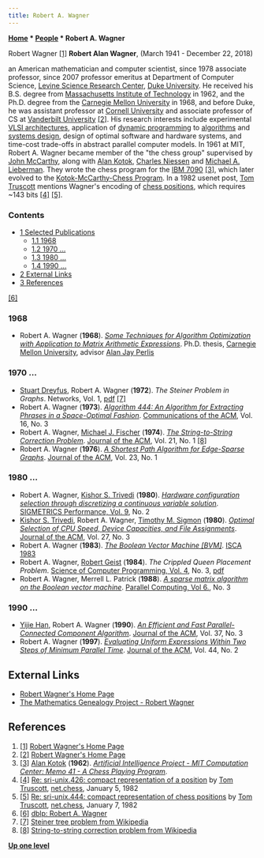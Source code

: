 ```yaml
---
title: Robert A. Wagner
---
```

**[Home](Home "Home") \* [People](People "People") \* Robert A. Wagner**



 [](https://users.cs.duke.edu/~raw/) Robert Wagner <a id="cite-note-1" href="#cite-ref-1">[1]</a> 
**Robert Alan Wagner**, (March 1941 - December 22, 2018)  

an American mathematician and computer scientist, since 1978 associate professor, since 2007 professor emeritus at Department of Computer Science, [Levine Science Research Center](https://en.wikipedia.org/wiki/Levine_Science_Research_Center), [Duke University](Duke_University "Duke University"). He received his B.S. degree from [Massachusetts Institute of Technology](Massachusetts_Institute_of_Technology "Massachusetts Institute of Technology") in 1962, and the Ph.D. degree from the [Carnegie Mellon University](Carnegie_Mellon_University "Carnegie Mellon University") in 1968, and before Duke, he was assistant professor at [Cornell University](https://en.wikipedia.org/wiki/Cornell_University) and associate professor of CS at [Vanderbilt University](https://en.wikipedia.org/wiki/Vanderbilt_University) <a id="cite-note-2" href="#cite-ref-2">[2]</a>. 
His research interests include experimental [VLSI architectures](VLSI_Design "VLSI Design"), application of [dynamic programming](Dynamic_Programming "Dynamic Programming") to [algorithms](Algorithms "Algorithms") and [systems design](https://en.wikipedia.org/wiki/Systems_design), design of optimal software and hardware systems, and time-cost trade-offs in abstract parallel computer models.
In 1961 at MIT, Robert A. Wagner became member of the "the chess group" supervised by [John McCarthy](John_McCarthy "John McCarthy"), along with [Alan Kotok](Alan_Kotok "Alan Kotok"), [Charles Niessen](Charles_Niessen "Charles Niessen") and [Michael A. Lieberman](Michael_A._Lieberman "Michael A. Lieberman"). 
They wrote the chess program for the [IBM 7090](IBM_7090 "IBM 7090") <a id="cite-note-3" href="#cite-ref-3">[3]</a>, which later evolved to the [Kotok-McCarthy-Chess Program](Kotok-McCarthy-Program "Kotok-McCarthy-Program"). 
In a 1982 usenet post, [Tom Truscott](Tom_Truscott "Tom Truscott") mentions Wagner's encoding of [chess positions](Chess_Position "Chess Position"), which requires ~143 bits <a id="cite-note-4" href="#cite-ref-4">[4]</a>
<a id="cite-note-5" href="#cite-ref-5">[5]</a>. 



### Contents


* [1 Selected Publications](#selected-publications)
	+ [1.1 1968](#1968)
	+ [1.2 1970 ...](#1970-...)
	+ [1.3 1980 ...](#1980-...)
	+ [1.4 1990 ...](#1990-...)
* [2 External Links](#external-links)
* [3 References](#references)






<a id="cite-note-6" href="#cite-ref-6">[6]</a>



### 1968


* Robert A. Wagner (**1968**). *[Some Techniques for Algorithm Optimization with Application to Matrix Arithmetic Expressions](https://dl.acm.org/doi/book/10.5555/905019)*. Ph.D. thesis, [Carnegie Mellon University](Carnegie_Mellon_University "Carnegie Mellon University"), advisor [Alan Jay Perlis](Mathematician#Perlis "Mathematician")


### 1970 ...


* [Stuart Dreyfus](Mathematician#SEDreyfus "Mathematician"), Robert A. Wagner (**1972**). *The Steiner Problem in Graphs*. Networks, Vol. 1, [pdf](http://faculty.cs.tamu.edu/chen/courses/689/2006/presentation/meng1.pdf) <a id="cite-note-7" href="#cite-ref-7">[7]</a>
* Robert A. Wagner (**1973**). *[Algorithm 444: An Algorithm for Extracting Phrases in a Space-Optimal Fashion](https://dl.acm.org/doi/abs/10.1145/361972.361998)*. [Communications of the ACM](ACM#Communications "ACM"), Vol. 16, No. 3
* Robert A. Wagner, [Michael J. Fischer](Mathematician#MJFischer "Mathematician") (**1974**). *[The String-to-String Correction Problem](https://dl.acm.org/doi/10.1145/321796.321811)*. [Journal of the ACM](ACM#Journal "ACM"), Vol. 21, No. 1 <a id="cite-note-8" href="#cite-ref-8">[8]</a>
* Robert A. Wagner (**1976**). *[A Shortest Path Algorithm for Edge-Sparse Graphs](https://dl.acm.org/doi/10.1145/321921.321927)*. [Journal of the ACM](ACM#Journal "ACM"), Vol. 23, No. 1


### 1980 ...


* Robert A. Wagner, [Kishor S. Trivedi](Mathematician#KSTrivedi "Mathematician") (**1980**). *[Hardware configuration selection through discretizing a continuous variable solution](https://dl.acm.org/doi/10.1145/800199.806156)*. [SIGMETRICS Performance, Vol. 9](https://dblp.uni-trier.de/db/journals/sigmetrics/sigmetrics9.html), No. 2
* [Kishor S. Trivedi](Mathematician#KSTrivedi "Mathematician"), Robert A. Wagner, [Timothy M. Sigmon](Mathematician#TMSigmon "Mathematician") (**1980**). *[Optimal Selection of CPU Speed, Device Capacities, and File Assignments](https://dl.acm.org/doi/10.1145/322203.322208)*. [Journal of the ACM](ACM#Journal "ACM"), Vol. 27, No. 3
* Robert A. Wagner (**1983**). *[The Boolean Vector Machine [BVM]](https://dl.acm.org/doi/10.1145/800046.801639)*. [ISCA 1983](https://dblp.uni-trier.de/db/conf/isca/isca83.html)
* Robert A. Wagner, [Robert Geist](Mathematician#RGeist "Mathematician") (**1984**). *The Crippled Queen Placement Problem*. [Science of Computer Programming, Vol. 4](https://dblp.uni-trier.de/db/journals/scp/scp4.html), No. 3, [pdf](https://core.ac.uk/download/pdf/82594002.pdf)
* Robert A. Wagner, Merrell L. Patrick (**1988**). *[A sparse matrix algorithm on the Boolean vector machine](https://ntrs.nasa.gov/search.jsp?R=19880042939)*. [Parallel Computing, Vol 6.](https://dblp.uni-trier.de/db/journals/pc/pc6.html), No. 3


### 1990 ...


* [Yijie Han](https://dblp.uni-trier.de/pers/h/Han:Yijie.html), Robert A. Wagner (**1990**). *[An Efficient and Fast Parallel-Connected Component Algorithm](https://dl.acm.org/doi/10.1145/79147.214077)*. [Journal of the ACM](ACM#Journal "ACM"), Vol. 37, No. 3
* Robert A. Wagner (**1997**). *[Evaluating Uniform Expressions Within Two Steps of Minimum Parallel Time](https://dl.acm.org/doi/10.1145/256303.256314)*. [Journal of the ACM](ACM#Journal "ACM"), Vol. 44, No. 2


## External Links


* [Robert Wagner's Home Page](https://users.cs.duke.edu/~raw/)
* [The Mathematics Genealogy Project - Robert Wagner](https://genealogy.math.ndsu.nodak.edu/id.php?id=87566)


## References


1. <a id="cite-ref-1" href="#cite-note-1">[1]</a> [Robert Wagner's Home Page](https://users.cs.duke.edu/~raw/)
2. <a id="cite-ref-2" href="#cite-note-2">[2]</a> [Robert Wagner's Home Page](https://users.cs.duke.edu/~raw/)
3. <a id="cite-ref-3" href="#cite-note-3">[3]</a> [Alan Kotok](Alan_Kotok "Alan Kotok") (**1962**). *[Artificial Intelligence Project - MIT Computation Center: Memo 41 - A Chess Playing Program](http://www.kotok.org/AI_Memo_41.html)*.
4. <a id="cite-ref-4" href="#cite-note-4">[4]</a> [Re: sri-unix.426: compact representation of a position](http://quux.org:70/Archives/usenet-a-news/NET.chess/82.01.05_duke.1553_net.chess.txt) by [Tom Truscott](Tom_Truscott "Tom Truscott"), [net.chess](http://quux.org:70/Archives/usenet-a-news/NET.chess), January 5, 1982
5. <a id="cite-ref-5" href="#cite-note-5">[5]</a> [Re: sri-unix.444: compact representation of chess positions](http://quux.org:70/Archives/usenet-a-news/NET.chess/82.01.07_duke.1593_net.chess.txt) by [Tom Truscott](Tom_Truscott "Tom Truscott"), [net.chess](http://quux.org:70/Archives/usenet-a-news/NET.chess), January 7, 1982
6. <a id="cite-ref-6" href="#cite-note-6">[6]</a> [dblp: Robert A. Wagner](https://dblp.uni-trier.de/pers/w/Wagner:Robert_A=.html)
7. <a id="cite-ref-7" href="#cite-note-7">[7]</a> [Steiner tree problem from Wikipedia](https://en.wikipedia.org/wiki/Steiner_tree_problem)
8. <a id="cite-ref-8" href="#cite-note-8">[8]</a> [String-to-string correction problem from Wikipedia](https://en.wikipedia.org/wiki/String-to-string_correction_problem)

**[Up one level](People "People")**







 
